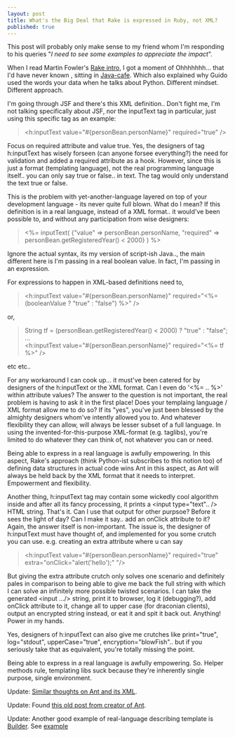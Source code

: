 ```yaml
---
layout: post
title: What's the Big Deal that Rake is expressed in Ruby, not XML?
published: true
---
```

This post will probably only make sense to my friend whom I'm responding to his queries "_I need to see some examples to appreciate the impact_".   
  
When I read Martin Fowler's [Rake intro](http://www.martinfowler.com/articles/rake.html), I got a moment of Ohhhhhhh... that I'd have never known , sitting in [Java-cafe](http://www.jroller.com/page/dgeary/20050714). Which also explained why Guido used the words your data when he talks about Python. Different mindset. Different approach.  
  
I'm going through JSF and there's this XML definition.. Don't fight me, I'm not talking specifically about JSF, nor the inputText tag in particular, just using this specific tag as an example:

> \<h:inputText value="#{personBean.personName}" required="true" /\>

  
  
Focus on required attribute and value true. Yes, the designers of tag h:inputText has wisely forseen (can anyone forsee everything?) the need for validation and added a required attribute as a hook. However, since this is just a format (templating language), not the real programming language itself.. you can only say true or false.. in text. The tag would only understand the text true or false.  
  
This is the problem with yet-another-language layered on top of your development language - its never quite full blown. What do I mean? If this definition is in a real language, instead of a XML format.. it would've been possible to, and without any participation from wise designers:  

> \<%= inputText( {"value" =\> personBean.personName, "required" =\> personBean.getRegisteredYear() \< 2000} ) %\>

  
  
Ignore the actual syntax, its my version of script-ish Java.., the main different here is I'm passing in a real boolean value. In fact, I'm passing in an expression.   
  
For expressions to happen in XML-based definitions need to,  

> \<h:inputText value="#{personBean.personName}" required="\<%= (booleanValue ? "true" : "false") %\>" /\>

  
or,  

> String tf = (personBean.getRegisteredYear() \< 2000) ? "true" : "false";  
> ...  
> \<h:inputText value="#{personBean.personName}" required="\<%= tf %\>" /\>

  
etc etc..   
  
For any workaround I can cook up... it must've been catered for by designers of the h:inputText or the XML format. Can I even do '\<%= .. %\>' within attribute values? The answer to the question is not important, the real problem is having to ask it in the first place! Does your templaing language / XML format allow me to do so? If its "yes", you've just been blessed by the almighty designers whom've intently allowed you to. And whatever flexibility they can allow, will always be lesser subset of a full language. In using the invented-for-this-purpose XML-format (e.g. taglibs), you're limited to do whatever they can think of, not whatever you can or need.  
  
Being able to express in a real language is awfully empowering. In this aspect, Rake's approach (think Python-ist subscribes to this notion too) of defining data structures in actual code wins Ant in this aspect, as Ant will always be held back by the XML format that it needs to interpret. Empowerment and flexibility.  
  
Another thing, h:inputText tag may contain some wickedly cool algorithm inside and after all its fancy processing, it prints a \<input type="text".. /\> HTML string. That's it. Can I use that output for other purpsoe? Before it sees the light of day? Can I make it say.. add an onClick attribute to it? Again, the answer itself is non-important. The issue is, the designer of h:inputText must have thought of, and implemented for you some crutch you can use. e.g. creating an extra attribute where u can say   

> \<h:inputText value="#{personBean.personName}" required="true" extra="onClick=\"alert('hello');\" "/\>

  
  
But giving the extra attribute crutch only solves one scenario and definitely pales in comparison to being able to give me back the full string with which I can solve an infinitely more possible twisted scenarios. I can take the generated \<input .../\> string, print it to browser, log it (debugging?), add onClick attribute to it, change all to upper case (for draconian clients), output an encrypted string instead, or eat it and spit it back out. Anything! Power in my hands.  
  
Yes, designers of h:inputText can also give me crutches like print="true", log="stdout", upperCase="true", encryption="blowFish".. but if you seriously take that as equivalent, you're totally missing the point.   
  
Being able to express in a real language is awfully empowering. So. Helper methods rule, templating libs suck because they're inherently single purpose, single environment.  
  
Update: [Similar thoughts on Ant and its XML](http://www.vanderburg.org/Blog/Software/Development/build_languages.rdoc).  
  
Update: Found [this old post from creator of Ant](http://x180.net/Journal/2004/03/31.html).  
  
Update: Another good example of real-language describing template is [Builder](http://builder.rubyforge.org/%20). See [example](http://www.clarkware.com/cgi/blosxom/2005/07/12)  
  
